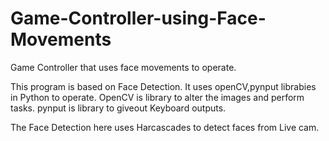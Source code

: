 # Game-Controller-using-Face-Movements
Game Controller that uses face movements to operate.

This program is based on Face Detection. It uses openCV,pynput librabies in Python to operate.
OpenCV is library to alter the images and perform tasks.
pynput is library to giveout Keyboard outputs.

The Face Detection here uses Harcascades to detect faces from Live cam. 
